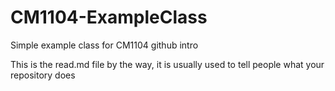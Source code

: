 # CM1104-ExampleClass
Simple example class for CM1104 github intro

This is the read.md file by the way, it is usually used to tell people what your repository does
